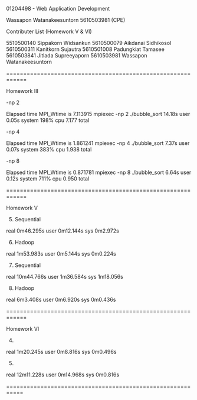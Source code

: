 01204498 - Web Application Development

Wassapon Watanakeesuntorn
5610503981 (CPE)

Contributer List (Homework V & VI)

5510500140	Sippakorn Widsankun
5610500079	Aikdanai Sidhikosol
5610500311	Kanitkorn Sujautra 
5610501008	Padungkiat Tamasee 
5610503841	Jitlada Supreeyaporn 
5610503981	Wassapon Watanakeesuntorn

============================================================

Homework III

-np 2

Elapsed time MPI_Wtime is 7.113915
mpiexec -np 2 ./bubble_sort  14.18s user 0.05s system 198% cpu 7.177 total

-np 4

Elapsed time MPI_Wtime is 1.861241
mpiexec -np 4 ./bubble_sort  7.37s user 0.07s system 383% cpu 1.938 total

-np 8

Elapsed time MPI_Wtime is 0.871781
mpiexec -np 8 ./bubble_sort  6.64s user 0.12s system 711% cpu 0.950 total

============================================================

Homework V

5) Sequential

real    0m46.295s
user    0m12.144s
sys     0m2.972s

6) Hadoop

real	1m53.983s
user	0m5.144s
sys 	0m0.224s

7) Sequential

real	10m44.766s
user	1m36.584s
sys		1m18.056s

8) Hadoop

real	6m3.408s
user	0m6.920s
sys		0m0.436s

============================================================

Homework VI

4)

real    1m20.245s
user    0m8.816s
sys     0m0.496s

5)

real    12m11.228s
user    0m14.968s
sys     0m0.816s

===========================================================